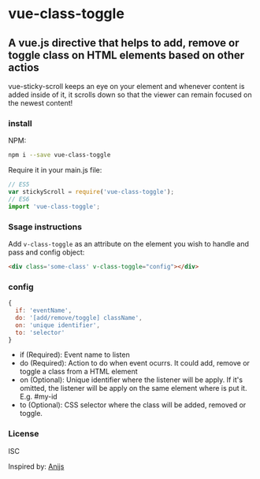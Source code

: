 # vue-class-toggle
## A vue.js directive that helps to add, remove or toggle class on HTML elements based on other actios


vue-sticky-scroll keeps an eye on your element and whenever content is added inside of it, it scrolls down so that the viewer can remain focused on the newest content!  


### install  

NPM:  
```bash
npm i --save vue-class-toggle
```
Require it in your main.js file:

```javascript
// ES5
var stickyScroll = require('vue-class-toggle');
// ES6
import 'vue-class-toggle';
```

### Ssage instructions  

Add `v-class-toggle` as an attribute on the element you wish to handle and pass and config object:

```html
<div class='some-class' v-class-toggle="config"></div>
```

### config

```javascript
{
  if: 'eventName',
  do: '[add/remove/toggle] className',
  on: 'unique identifier',
  to: 'selector'
}
```
- if (Required): Event name to listen
- do (Required): Action to do when event ocurrs. It could add, remove or toggle a class from a HTML element
- on (Optional): Unique identifier where the listener will be apply. If it's omitted, the listener will be apply on the same element where is put it. E.g. #my-id
- to (Optional): CSS selector where the class will be added, removed or toggle. 

### License
ISC

Inspired by: [Anijs](http://anijs.github.io/)